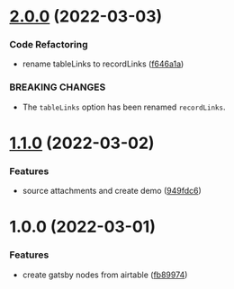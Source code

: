 # [2.0.0](https://github.com/davidpaulsson/gatsby-source-airtable-next/compare/v1.1.0...v2.0.0) (2022-03-03)

### Code Refactoring

- rename tableLinks to recordLinks ([f646a1a](https://github.com/davidpaulsson/gatsby-source-airtable-next/commit/f646a1afac615baad8ad65542fe2bf7363521fd7))

### BREAKING CHANGES

- The `tableLinks` option has been renamed `recordLinks`.

# [1.1.0](https://github.com/davidpaulsson/gatsby-source-airtable-next/compare/v1.0.0...v1.1.0) (2022-03-02)

### Features

- source attachments and create demo ([949fdc6](https://github.com/davidpaulsson/gatsby-source-airtable-next/commit/949fdc6f3a8dd4bfb02840ae93b836bb6d8e751c))

# 1.0.0 (2022-03-01)

### Features

- create gatsby nodes from airtable ([fb89974](https://github.com/davidpaulsson/gatsby-source-airtable-next/commit/fb89974dafbeb29ff7aab12bafa85f95c86087b2))
